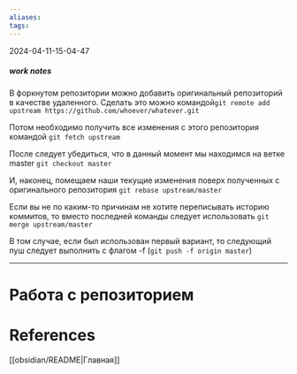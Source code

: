 ```yaml
---
aliases: 
tags:
---
```

2024-04-11-15-04-47
##### work notes
В форкнутом репозитории можно добавить оригинальный репозиторий в качестве удаленного. Сделать это можно командой`git remote add upstream https://github.com/whoever/whatever.git`

Потом необходимо получить все изменения с этого репозитория командой `git fetch upstream`

После следует убедиться, что в данный момент мы находимся на ветке master `git checkout master`

И, наконец, помещаем наши текущие изменения поверх полученных с оригинального репозитория `git rebase upstream/master`

Если вы не по каким-то причинам не хотите переписывать историю коммитов, то вместо последней команды следует использовать `git merge upstream/master`

В том случае, если был использован первый вариант, то следующий пуш следует выполнить с флагом -f (`git push -f origin master`)
_______________________________
# Работа c репозиторием


# References
[[obsidian/README|Главная]]
